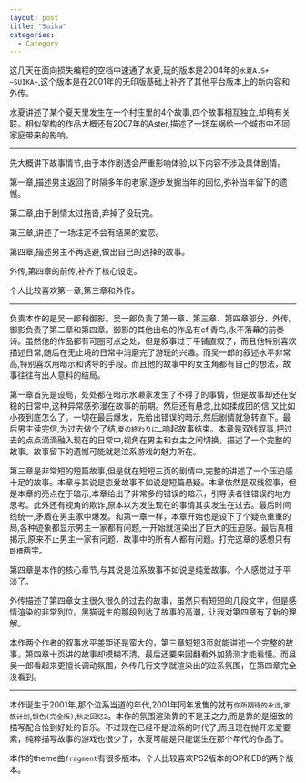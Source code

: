 ```yaml
---
layout: post
title: "Suika"
categories:
  - Category
---
```


这几天在面向损失编程的空档中速通了水夏,玩的版本是2004年的`水夏A.S+ ~SUIKA~`,这个版本是在2001年的无印版基础上补齐了其他平台版本上的新内容和外传。

水夏讲述了某个夏天里发生在一个村庄里的4个故事,四个故事相互独立,却稍有关联。相似架构的作品大概还有2007年的Aster,描述了一场车祸给一个城市中不同家庭带来的影响。

---

先大概讲下故事情节,由于本作剧透会严重影响体验,以下内容不涉及具体剧情。

第一章,描述男主返回了时隔多年的老家,逐步发掘当年的回忆,弥补当年留下的遗憾。

第二章,由于剧情太过拖沓,弃掉了没玩完。

第三章,讲述了一场注定不会有结果的爱恋。

第四章,描述男主不再逃避,做出自己的选择的故事。

外传,第四章的前传,补齐了核心设定。

个人比较喜欢第一章,第三章和外传。

---

负责本作的是吴一郎和御影。吴一郎负责了第一章、第三章、第四章部分、外传。御影负责了第二章和第四章。御影的其他出名的作品有ef,青鸟,永不落幕的前奏诗。虽然他的作品都有可圈可点之处，但是叙事过于平铺直叙了，而且他特别喜欢描述日常,随后在无止境的日常中消磨完了游玩的兴趣。而吴一郎的叙述水平非常高,特别喜欢用暗示和诱导的手段。而且他的故事中的女主角都有自己的想法，故事往往有出人意料的结局。

第一章首先是设局，处处都在暗示水濑家发生了不得了的事情，但是故事却还在安稳的日常中,这种异常感弥漫在故事的前期。然后还有悬念,比如揉成团的信,又比如小夜到底怎么了。一切在最后爆发，先给出错误的暗示,然后剧情就急转直下。最后男主读完信,为过去做个了结,`夏の終わりに…`响起故事结束。本章是双线叙事,把过去的点点滴滴融入现在的日常中,视角在男主和女主之间切换，描述了一个完整的故事。故事留下的遗憾可能就是泣系游戏的魅力所在。

第三章是非常短的短篇故事,但是就在短短三页的剧情中,完整的讲述了一个压迫感十足的故事。本章与其说是恋爱故事不如说是短篇悬疑。本章依然是双线叙事，但是本章的亮点在于暗示,本章给出了非常多的错误的暗示，引导读者往错误的地方思考。此外还有视角的欺诈,原本以为发生现在的事情其实发生在过去。最后时间线统一,矛盾在男主家中爆发。和第一章一样，本章开始也是设下了个疑点重重的局,各种迹象都显示男主一家都有问题,一开始就渲染出了巨大的压迫感。最后真相揭示,原来不止男主一家有问题，故事中的所有人都有问题。打完这章的感想只有`卧槽`两字。

第四章是本作的核心章节,与其说是泣系故事不如说是纯爱故事。个人感觉过于平淡了。

外传描述了第四章女主很久很久的过去的故事，虽然只有短短的几段文字，但是感情渲染的非常到位。黑猫诞生的那段到达了故事的高潮，让我对第四章有了新的理解。

本作两个作者的叙事水平差距还是蛮大的，第三章短短3页就能讲述一个完整的故事，第四章十页讲的故事却模糊不清，最后还要来回翻看外加猜测才能看懂。而且吴一郎看起来更擅长调动氛围，外传几行文字就渲染出的泣系氛围，在第四章完全没看到。

---

本作诞生于2001年,那个泣系当道的年代,2001年同年发售的就有`你所期待的永远`,`家族计划`,`银色(完全版)`,`秋之回忆2`。本作的氛围渲染靠的不是王之力,而是靠的是细致的描写配合恰到好处的音乐。不过现在已经不是泣系的时代了,而且现在抛开恋爱要素，纯粹描写故事的游戏也很少了，水夏可能是只能诞生在那个年代的作品了。

本作的theme曲`fragment`有很多版本，个人比较喜欢PS2版本的OP和ED的两个版本。